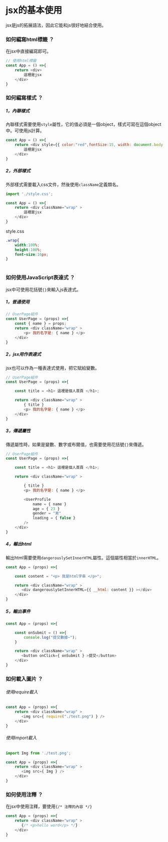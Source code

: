 # jsx的基本使用   
jsx是js的拓展語法，因此它能和js很好地結合使用。
### 如何編寫html標籤 ？ 
在jsx中直接編寫即可。
```js
// 使用html標籤
const App = () =>{
    return <div>
        這裡是jsx
    </div>
}
```
### 如何編寫樣式 ？ 
##### 1，內聯樣式
內聯樣式需要使用`style`屬性，它的值必須是一個object，樣式可寫在這個object中。可使用js計算。
```js
const App = () =>{
    return <div style={{ color:"red",fontSize:15, width: document.body.clientWidth }} >
        這裡是jsx
    </div>
}
```
##### 2，外部樣式
外部樣式需要載入css文件，然後使用`className`定義類名。
```js
import './style.css';  

const App = () =>{
    return <div className="wrap" >
        這裡是jsx
    </div>
}
```
style.css
```css
.wrap{
    width:100%;
    height:100%;
    font-size:16px;
}
 
```
### 如何使用JavaScript表達式 ？ 
jsx中可使用花括號`{}`來輸入js表達式。

##### 1，普通使用
```js
// UserPage組件
const UserPage = (props) =>{
    const { name } = props;
    return <div className="wrap" >
        <p> 我的名字是: { name } </p>
    </div>
}

```
##### 2，jsx用作表達式  
jsx也可以作為一種表達式使用，把它賦給變數。  

```js
// UserPage組件
const UserPage = (props) =>{

    const title = <h1> 這裡是個人首頁 </h1>;  

    return <div className="wrap" >
        { title }
        <p> 我的名字是: { name } </p>
    </div>
}
```

##### 3，傳遞屬性  
傳遞屬性時，如果是變數、數字或布爾值，也需要使用花括號`{}`來傳遞。
```js
// UserPage組件
const UserPage = (props) =>{

    const title = <h1> 這裡是個人首頁 </h1>;  

    return <div className="wrap" >

        { title }
        <p> 我的名字是: { name } </p>

        <UserProfile
            name = { name }
            age = { 23 }
            gender = "男"
            loading = { false }
        />
    </div>
}
```

##### 4，輸出html  
輸出html需要使用`dangerouslySetInnerHTML`屬性。這個屬性相當於`innerHTML`。
```js
const App = (props) =>{

    const content = "<p> 我是html字串 </p>";  

    return <div className="wrap" >
       <div dangerouslySetInnerHTML={{ __html: content }} ></div>
    </div>
}
```

##### 5，輸出事件 
```js
const App = (props) =>{

    const onSubmit = () =>{
        console.log("提交數據~");
    }

    return <div className="wrap" >
       <button onClick={ onSubmit } >提交</button>
    </div>
}
```

### 如何載入圖片 ？
###### 使用require載入
```js
const App = (props) =>{
    return <div className="wrap" >
       <img src={ require("./test.png") } />
    </div>
}
```
###### 使用import載入
```js
import Img from './test.png';  

const App = (props) =>{
    return <div className="wrap" >
       <img src={ Img } />
    </div>
}
```

### 如何使用注釋 ？
在jsx中使用注釋，要使用`{/* 注釋的內容 */}`
```js
const App = (props) =>{
    return <div className="wrap" >
       {/* <p>hello word</p> */}
    </div>
}
```